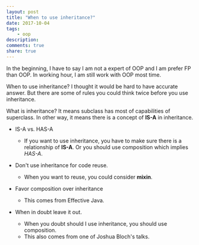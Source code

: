 ```yaml
---
layout: post
title: "When to use inheritance?"
date: 2017-10-04
tags:
    - oop
description:
comments: true
share: true
---
```


In the beginning, I have to say I am not a expert of OOP and I am prefer FP than OOP. In working hour, I am still work with OOP most time.

When to use inheritance? I thought it would be hard to have accurate answer. But there are some of rules you could think twice before you use inheritance.

What is inheritance? It means subclass has most of capabilities of superclass. In other way, it means there is a concept of **IS-A** in inheritance.

* IS-A vs. HAS-A
    * If you want to use inheritance, you have to make sure there is a relationship of **IS-A**. Or you should use composition which implies *HAS-A*.

* Don't use inheritance for code reuse.
    * When you want to reuse, you could consider **mixin**.

* Favor composition over inheritance
    * This comes from Effective Java.

* When in doubt leave it out.
    * When you doubt should I use inheritance, you should use composition.
    * This also comes from one of Joshua Bloch's talks.
